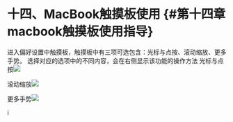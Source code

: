 # 十四、MacBook触摸板使用 {#第十四章macbook触摸板使用指导}

进入偏好设置中触摸板，触摸板中有三项可选包含：光标与点按、滚动缩放、更多手势。 选择对应的选项中的不同内容，会在右侧显示该功能的操作方法 光标与点按![](https://ws4.sinaimg.cn/large/006tKfTcly1fj2zmwaohxj31c10skdkk.jpg)

滚动缩放![](https://ws3.sinaimg.cn/large/006tKfTcly1fj2zn8y5i3j31c10wtjwl.jpg)

更多手势![](https://ws1.sinaimg.cn/large/006tKfTcly1fj2znk5a1fj31c1111agh.jpg)

i

